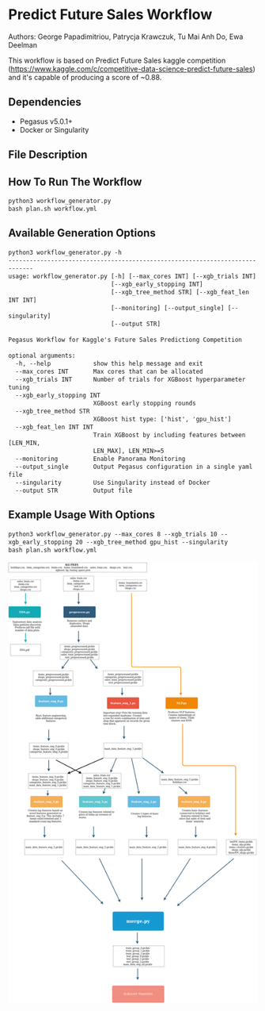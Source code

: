 # Predict Future Sales Workflow

Authors: George Papadimitriou, Patrycja Krawczuk, Tu Mai Anh Do, Ewa Deelman

This workflow is based on Predict Future Sales kaggle competition (https://www.kaggle.com/c/competitive-data-science-predict-future-sales) and it's capable of producing a score of ~0.88.

## Dependencies

- Pegasus v5.0.1+
- Docker or Singularity

## File Description

## How To Run The Workflow
```
python3 workflow_generator.py
bash plan.sh workflow.yml
```

## Available Generation Options
```
python3 workflow_generator.py -h
-----------------------------------------------------------------------------
usage: workflow_generator.py [-h] [--max_cores INT] [--xgb_trials INT]
                             [--xgb_early_stopping INT]
                             [--xgb_tree_method STR] [--xgb_feat_len INT INT]
                             [--monitoring] [--output_single] [--singularity]
                             [--output STR]

Pegasus Workflow for Kaggle's Future Sales Predictiong Competition

optional arguments:
  -h, --help            show this help message and exit
  --max_cores INT       Max cores that can be allocated
  --xgb_trials INT      Number of trials for XGBoost hyperparameter tuning
  --xgb_early_stopping INT
                        XGBoost early stopping rounds
  --xgb_tree_method STR
                        XGBoost hist type: ['hist', 'gpu_hist']
  --xgb_feat_len INT INT
                        Train XGBoost by including features between [LEN_MIN,
                        LEN_MAX], LEN_MIN>=5
  --monitoring          Enable Panorama Monitoring
  --output_single       Output Pegasus configuration in a single yaml file
  --singularity         Use Singularity instead of Docker
  --output STR          Output file
```

## Example Usage With Options
```
python3 workflow_generator.py --max_cores 8 --xgb_trials 10 --xgb_early_stopping 20 --xgb_tree_method gpu_hist --singularity
bash plan.sh workflow.yml
```


![](img/xgboost_graph.png)
